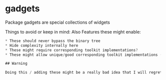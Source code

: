 # gadgets

Package gadgets are special collections of widgets

Things to avoid or keep in mind: Also Features these might enable:

```go
* These should never bypass the binary tree
* Hide complexity internally here
* These might require corresponding toolkit implementations?
* These might allow unique/good corresponding toolkit implementations (date/time selection?)

## Warning

Doing this / adding these might be a really bad idea that I will regret later
